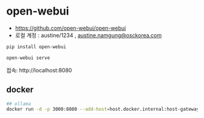# open-webui
- https://github.com/open-webui/open-webui
- 로컬 계정 : austine/1234 ,  austine.namgung@osckorea.com
```sh
pip install open-webui

open-webui serve
```
접속: http://localhost:8080

## docker 
```sh 
## ollama
docker run -d -p 3000:8080 --add-host=host.docker.internal:host-gateway -v open-webui:/app/backend/data --name open-webui --restart always ghcr.io/open-webui/open-webui:main

```